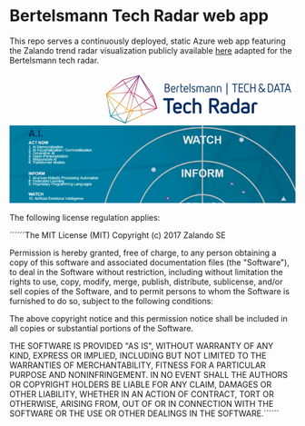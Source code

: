# Bertelsmann Tech Radar web app

This repo serves a continuously deployed, static Azure web app featuring the Zalando trend radar visualization publicly available [here](https://github.com/zalando/tech-radar) adapted for the Bertelsmann tech radar. 

<p align="center">
  <img src="https://github.com/cm230/trend-radar/blob/master/Sample.png"/>
</p>

The following license regulation applies:

´´´´´´The MIT License (MIT)
Copyright (c) 2017 Zalando SE

Permission is hereby granted, free of charge, to any person obtaining a copy
of this software and associated documentation files (the "Software"), to deal
in the Software without restriction, including without limitation the rights
to use, copy, modify, merge, publish, distribute, sublicense, and/or sell
copies of the Software, and to permit persons to whom the Software is
furnished to do so, subject to the following conditions:

The above copyright notice and this permission notice shall be included in
all copies or substantial portions of the Software.

THE SOFTWARE IS PROVIDED "AS IS", WITHOUT WARRANTY OF ANY KIND, EXPRESS OR
IMPLIED, INCLUDING BUT NOT LIMITED TO THE WARRANTIES OF MERCHANTABILITY,
FITNESS FOR A PARTICULAR PURPOSE AND NONINFRINGEMENT. IN NO EVENT SHALL THE
AUTHORS OR COPYRIGHT HOLDERS BE LIABLE FOR ANY CLAIM, DAMAGES OR OTHER
LIABILITY, WHETHER IN AN ACTION OF CONTRACT, TORT OR OTHERWISE, ARISING FROM,
OUT OF OR IN CONNECTION WITH THE SOFTWARE OR THE USE OR OTHER DEALINGS IN
THE SOFTWARE.´´´´´´
